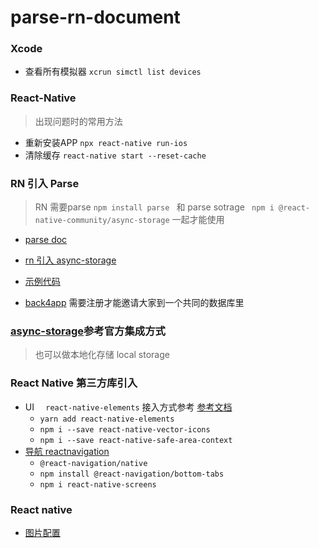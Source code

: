 # parse-rn-document

### Xcode

* 查看所有模拟器 ``xcrun simctl list devices``

### React-Native
> 出现问题时的常用方法

* 重新安装APP ``npx react-native run-ios``
* 清除缓存 `` react-native start --reset-cache  ``


### RN 引入 Parse 
> RN 需要parse ``npm install parse `` 和 parse sotrage `` npm i @react-native-community/async-storage`` 一起才能使用

* [parse doc](http://docs.parseplatform.org/js/guide/#getting-started)
* [rn 引入 async-storage](https://react-native-async-storage.github.io/async-storage/docs/install)
* [示例代码](https://github.com/ZAZA-CITY/parse-rn-document/tree/main)

* [back4app](https://www.back4app.com/) 需要注册才能邀请大家到一个共同的数据库里



### [async-storage](https://www.npmjs.com/package/@react-native-community/async-storage/v/1.11.0-alpha.0)参考官方集成方式 
> 也可以做本地化存储 local storage



### React Native 第三方库引入
* UI ``  react-native-elements`` 接入方式参考 [参考文档](https://reactnativeelements.com/docs/)
	* `` yarn add react-native-elements ``
	* `` npm i --save react-native-vector-icons ``
	* `` npm i --save react-native-safe-area-context ``
* [导航 reactnavigation](https://reactnavigation.org/docs/getting-started)
	* `` @react-navigation/native ``
	* `` npm install @react-navigation/bottom-tabs ``
	* `` npm i react-native-screens ``



### React native 
* [图片配置](https://reactnative.cn/docs/images)
